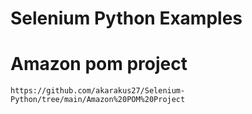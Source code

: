 <h1> Selenium Python Examples</h1>

# Amazon pom project
    https://github.com/akarakus27/Selenium-Python/tree/main/Amazon%20POM%20Project
